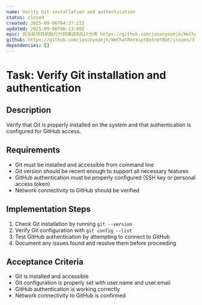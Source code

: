 ```yaml
---
name: Verify Git installation and authentication
status: closed
created: 2025-09-06T04:37:23Z
updated: 2025-09-06T08:13:09Z
epic: 将当前项目初始化代码推送到Git仓库 https://github.com/jasonyeahjk/WeChatReceiptBot.git
github: https://github.com/jasonyeahjk/WeChatReceiptDotnetBot/issues/3
dependencies: []
---
```


# Task: Verify Git installation and authentication

## Description
Verify that Git is properly installed on the system and that authentication is configured for GitHub access.

## Requirements
- Git must be installed and accessible from command line
- Git version should be recent enough to support all necessary features
- GitHub authentication must be properly configured (SSH key or personal access token)
- Network connectivity to GitHub should be verified

## Implementation Steps
1. Check Git installation by running `git --version`
2. Verify Git configuration with `git config --list`
3. Test GitHub authentication by attempting to connect to GitHub
4. Document any issues found and resolve them before proceeding

## Acceptance Criteria
- Git is installed and accessible
- Git configuration is properly set with user.name and user.email
- GitHub authentication is working correctly
- Network connectivity to GitHub is confirmed